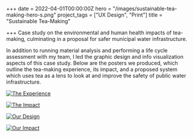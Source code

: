 +++
date = 2022-04-01T00:00:00Z
hero = "/images/sustainable-tea-making-hero-s.png"
project_tags = ["UX Design", "Print"]
title = "Sustainable Tea-Making"

+++
Case study on the environmental and human health impacts of tea-making, culminating in a proposal for safer municipal water infrastructure.

In addition to running material analysis and performing a life cycle assessment with my team, I led the graphic design and info visualization aspects of this case study. Below are the posters we produced, which outline the tea-making experience, its impact, and a proposed system which uses tea as a lens to look at and improve the safety of public water infrastructure.

[![The Experience](/images/sustainable-tea-experience.png)](/images/sustainable-tea-experience.png)

[![The Impact](/images/sustainable-tea-impact.png)](/images/sustainable-tea-impact.png)

[![Our Design](/images/sustainable-tea-design-a.png)](/images/sustainable-tea-design-a.png)

[![Our Impact](/images/sustainable-tea-design-b.png)](/images/sustainable-tea-design-b.png)
